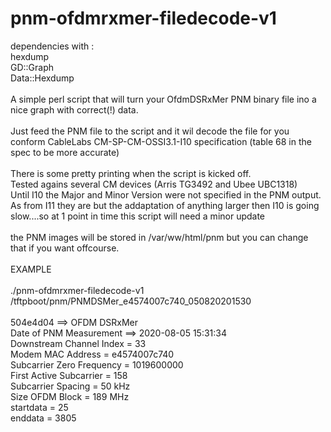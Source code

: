 # pnm-ofdmrxmer-filedecode-v1

dependencies with :<br>
hexdump<br>
GD::Graph<br>
Data::Hexdump<br>
<br>
A simple perl script that will turn your OfdmDSRxMer PNM binary file ino a nice graph with correct(!) data.<br>
<br>
Just feed the PNM file to the script and it wil decode the file for you conform CableLabs CM-SP-CM-OSSI3.1-I10 specification (table 68 in the spec to be more accurate)<br>
<br>
There is some pretty printing when the script is kicked off.<br>
Tested agains several CM devices (Arris TG3492  and Ubee UBC1318)<br>
Until I10 the Major and Minor Version were not specified in the PNM output. <br>
As from I11 they are but the addaptation of anything larger then I10 is going slow....so at 1 point in time this script will need a minor update<br>
<br>
the PNM images will be stored in /var/ww/html/pnm but you can change that if you want offcourse.<br>
<br>
EXAMPLE<br>
<br>
./pnm-ofdmrxmer-filedecode-v1 /tftpboot/pnm/PNMDSMer_e4574007c740_050820201530<br>
<br>
504e4d04 ==> OFDM DSRxMer<br>
Date of PNM Measurement ==> 2020-08-05 15:31:34<br>
Downstream Channel Index = 33<br>
Modem MAC Address =  e4574007c740<br>
Subcarrier Zero Frequency = 1019600000<br>
First Active Subcarrier = 158<br>
Subcarrier Spacing = 50 kHz<br>
Size OFDM Block = 189 MHz<br>
startdata = 25<br>
enddata = 3805<br>
